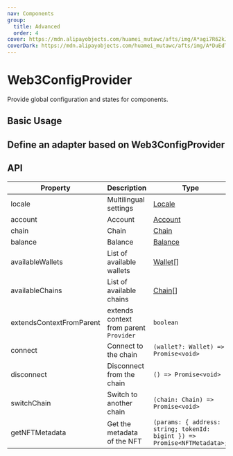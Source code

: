 ```yaml
---
nav: Components
group:
  title: Advanced
  order: 4
cover: https://mdn.alipayobjects.com/huamei_mutawc/afts/img/A*agi7R62kJMQAAAAAAAAAAAAADlrGAQ/original
coverDark: https://mdn.alipayobjects.com/huamei_mutawc/afts/img/A*DuEdT5NT9nwAAAAAAAAAAAAADlrGAQ/original
---
```


# Web3ConfigProvider

Provide global configuration and states for components.

## Basic Usage

<code src="./demos/basic.tsx"></code>

## Define an adapter based on Web3ConfigProvider

<code src="./demos/custom-adapter.tsx"></code>

## API

| Property | Description | Type | Default | Version |
| --- | --- | --- | --- | --- |
| locale | Multilingual settings | [Locale](/components/types#locale) | - |  |
| account | Account | [Account](/components/types#account) | - |  |
| chain | Chain | [Chain](/components/types#chain) | - |  |
| balance | Balance | [Balance](/components/connect-button#balance) | - |  |
| availableWallets | List of available wallets | [Wallet](/components/types#wallet)\[] | - |  |
| availableChains | List of available chains | [Chain](/components/types#chain)\[] | - |  |
| extendsContextFromParent | extends context from parent `Provider` | `boolean` | `true` |  |
| connect | Connect to the chain | `(wallet?: Wallet) => Promise<void>` | - |  |
| disconnect | Disconnect from the chain | `() => Promise<void>` | - |  |
| switchChain | Switch to another chain | `(chain: Chain) => Promise<void>` | - |  |
| getNFTMetadata | Get the metadata of the NFT | `(params: { address: string; tokenId: bigint }) => Promise<NFTMetadata>;` | - |  |
